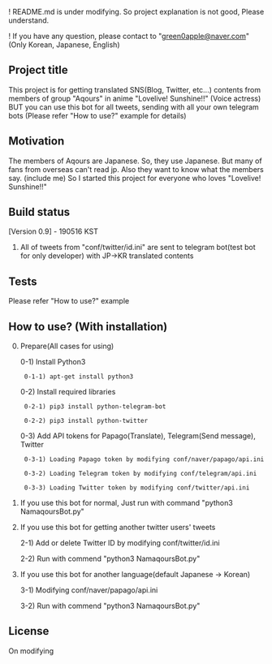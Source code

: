 ! README.md is under modifying. So project explanation is not good, Please understand.

! If you have any question, please contact to "green0apple@naver.com"(Only Korean, Japanese, English)


## Project title
This project is for getting translated SNS(Blog, Twitter, etc...) contents from members of group "Aqours" in anime "Lovelive! Sunshine!!" (Voice actress)
BUT you can use this bot for all tweets, sending with all your own telegram bots (Please refer "How to use?" example for details)

## Motivation
The members of Aqours are Japanese. So, they use Japanese.
But many of fans from overseas can't read jp. Also they want to know what the members say. (include me)
So I started this project for everyone who loves "Lovelive! Sunshine!!"

## Build status
[Version 0.9] - 190516 KST
1. All of tweets from "conf/twitter/id.ini" are sent to telegram bot(test bot for only developer) with JP->KR translated contents

## Tests
Please refer "How to use?" example

## How to use? (With installation)
0. Prepare(All cases for using)
	
	0-1) Install Python3
		
		0-1-1) apt-get install python3

	0-2) Install required libraries 
		
		0-2-1) pip3 install python-telegram-bot
		
		0-2-2) pip3 install python-twitter
		

	0-3) Add API tokens for Papago(Translate), Telegram(Send message), Twitter

		0-3-1) Loading Papago token by modifying conf/naver/papago/api.ini

		0-3-2) Loading Telegram token by modifying conf/telegram/api.ini

		0-3-3) Loading Twitter token by modifying conf/twitter/api.ini

1. If you use this bot for normal, Just run with command "python3 NamaqoursBot.py"

2. If you use this bot for getting another twitter users' tweets

	2-1) Add or delete Twitter ID by modifying conf/twitter/id.ini

	2-2) Run with commend "python3 NamaqoursBot.py"

3. If you use this bot for another language(default Japanese -> Korean)

	3-1) Modifying conf/naver/papago/api.ini

	3-2) Run with commend "python3 NamaqoursBot.py"


## License
On modifying
